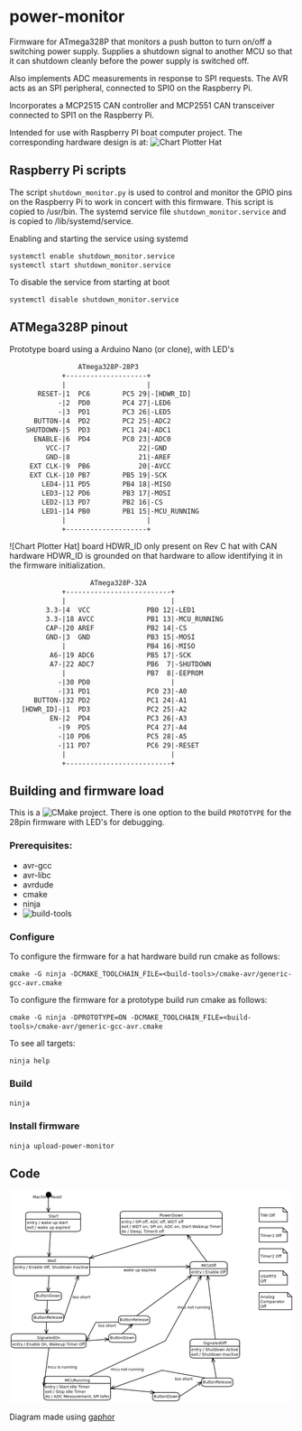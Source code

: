 # power-monitor
Firmware for ATmega328P that monitors a push button to turn on/off
a switching power supply. Supplies a shutdown signal to another MCU
so that it can shutdown cleanly before the power supply is switched
off.

Also implements ADC measurements in response to SPI requests. The AVR
acts as an SPI peripheral, connected to SPI0 on the Raspberry Pi.

Incorporates a MCP2515 CAN controller and MCP2551 CAN transceiver
connected to SPI1 on the Raspberry Pi.

Intended for use with Raspberry PI boat computer project. The
corresponding hardware design is at: ![Chart Plotter Hat](https://github.com/gpgreen/chart_plotter_hat)

## Raspberry Pi scripts

The script `shutdown_monitor.py` is used to control and monitor
the GPIO pins on the Raspberry Pi to work in concert with this
firmware. This script is copied to /usr/bin. The systemd service file
`shutdown_monitor.service` and is copied to /lib/systemd/service.

Enabling and starting the service using systemd
```
systemctl enable shutdown_monitor.service
systemctl start shutdown_monitor.service
```

To disable the service from starting at boot
```
systemctl disable shutdown_monitor.service
```

## ATMega328P pinout

Prototype board using a Arduino Nano (or clone), with LED's
```
                 ATmega328P-28P3
             +--------------------+
             |                    |
       RESET-|1  PC6        PC5 29|-[HDWR_ID]
            -|2  PD0        PC4 27|-LED6
            -|3  PD1        PC3 26|-LED5
      BUTTON-|4  PD2        PC2 25|-ADC2
    SHUTDOWN-|5  PD3        PC1 24|-ADC1
      ENABLE-|6  PD4        PC0 23|-ADC0
         VCC-|7                 22|-GND
         GND-|8                 21|-AREF
     EXT CLK-|9  PB6            20|-AVCC
     EXT CLK-|10 PB7        PB5 19|-SCK
        LED4-|11 PD5        PB4 18|-MISO
        LED3-|12 PD6        PB3 17|-MOSI
        LED2-|13 PD7        PB2 16|-CS
        LED1-|14 PB0        PB1 15|-MCU_RUNNING
             |                    |
             +--------------------+
```
![Chart Plotter Hat] board
HDWR_ID only present on Rev C hat with CAN hardware
HDWR_ID is grounded on that hardware to allow identifying it in the
firmware initialization.
```
                    ATmega328P-32A
             +--------------------------+
             |                          |
         3.3-|4  VCC              PB0 12|-LED1
         3.3-|18 AVCC             PB1 13|-MCU_RUNNING
         CAP-|20 AREF             PB2 14|-CS
         GND-|3  GND              PB3 15|-MOSI
             |                    PB4 16|-MISO
          A6-|19 ADC6             PB5 17|-SCK
          A7-|22 ADC7             PB6  7|-SHUTDOWN
             |                    PB7  8|-EEPROM
            -|30 PD0                    |
            -|31 PD1              PC0 23|-A0
      BUTTON-|32 PD2              PC1 24|-A1
   [HDWR_ID]-|1  PD3              PC2 25|-A2
          EN-|2  PD4              PC3 26|-A3
            -|9  PD5              PC4 27|-A4
            -|10 PD6              PC5 28|-A5
            -|11 PD7              PC6 29|-RESET
             |                          |
             +--------------------------+
```

## Building and firmware load

This is a ![CMake](https://cmake.org) project. There is one option
to the build ```PROTOTYPE``` for the 28pin firmware with LED's for debugging.

### Prerequisites:
 - avr-gcc
 - avr-libc
 - avrdude
 - cmake
 - ninja
 - ![build-tools](https//github.com/gpgreen/avfirmware-build-tools)

### Configure
To configure the firmware for a hat hardware build run cmake as follows:
```
cmake -G ninja -DCMAKE_TOOLCHAIN_FILE=<build-tools>/cmake-avr/generic-gcc-avr.cmake
```

To configure the firmware for a prototype build run cmake as follows:
```
cmake -G ninja -DPROTOTYPE=ON -DCMAKE_TOOLCHAIN_FILE=<build-tools>/cmake-avr/generic-gcc-avr.cmake
```

To see all targets:
```
ninja help
```

### Build
```
ninja
```

### Install firmware
```
ninja upload-power-monitor
```

## Code

![state machine for power monitoring](StateMachine.png)

Diagram made using [gaphor](https://gaphor.readthedocs.io/en/latest/)

